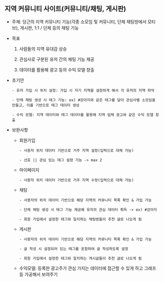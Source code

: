 ## 지역 커뮤니티 사이트(커뮤니티/채팅, 게시판)

- 주제: 당근의 지역 커뮤니티 기능(각종 소모임 및 커뮤니티, 단체 채팅방에서 모티브), 게시판, 1:1 / 단체 등의 채팅 기능

- 목표

  1. 사람들의 지역 유대감 상승

  2. 관심사로 구분된 유저 간의 채팅 기능 제공

  3. 데이터를 활용해 광고 등의 수익 모델 창출

- 초기안

  ```
  - 유저 가입 시 위치 설정: 가입 시 자기 지역을 설정하게 해서 각 유저의 지역 파악

  - 단체 채팅 생성 시 태그 기능: ex) #강아지와 같은 태그를 달아 관심사별 소모임을 만들고, 이를 기반으로 태그 데이터 생성

  - 수익 모델: 지역 데이터와 태그 데이터를 활용해 지역 업체 광고와 같은 수익 모델 창출
  ```

- 보완사항

  - 회원가입

    ```
    - 사용자 위치 데이터 기반으로 거주 지역 설정(입력으로 대체 가능)

    - 선호 || 관심 있는 태그 설정 기능 -> max 2
    ```

  - 마이페이지

    ```
    - 사용자 위치 데이터 기반으로 거주 지역 수정(입력으로 대체 가능)
    ```

  - 채팅

    ```
    - 사용자의 위치 데이터 기반으로 해당 지역의 커뮤니티 목록 확인 & 가입 가능

    - 단체 채팅 생성 시 태그 기능 제공해 유저의 관심 데이터 획득 -> ex) #강아지

    - 회원 가입에서 설정한 태그와 일치하는 채팅방들이 추천 글로 나오게 됨
    ```

  - 게시판

    ```
    - 사용자의 위치 데이터 기반으로 해당 지역의 커뮤니티 목록 확인 & 가입 가능

    - 글 작성 시 설정되어 있는 태그를 포함하여 글 작성하도록 설정

    - 회원 가입에서 설정한 태그와 일치하는 게시글들이 추천 글로 나오게 됨
    ```

  - 수익모델: 등록한 광고주가 관심 가지는 데이터에 접근할 수 있게 하고 그래프 등 가공해서 보여주기
